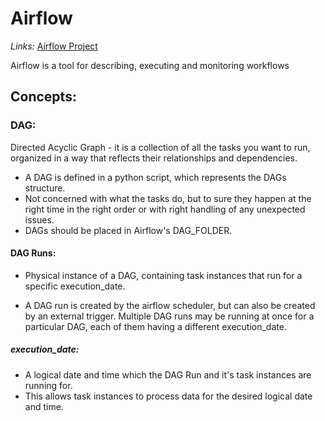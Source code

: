 # Airflow

*Links:*
[Airflow Project](https://airflow.apache.org/docs/stable/project.html)


Airflow is a tool for describing, executing and monitoring workflows


## Concepts:

### DAG:
Directed Acyclic Graph - it is a collection of all the tasks you want to run,
organized in a way that reflects their relationships and dependencies.

* A DAG is defined in a python script, which represents the DAGs structure.
* Not concerned with what the tasks do, but to sure they happen at the right
  time in the right order or with right handling of any unexpected  issues.
* DAGs should be placed in Airflow's DAG_FOLDER.



#### DAG Runs:
* Physical instance of a DAG, containing task instances that run for a
  specific execution_date.

* A DAG run is created by the airflow scheduler, but can also be created by an
  external trigger. Multiple DAG runs may be running at once for a particular
  DAG, each of them having a different execution_date.

##### execution_date:
* A logical date and time which the DAG Run and it's task instances are 
  running for.
* This allows task instances to process data for the desired logical date
  and time.

